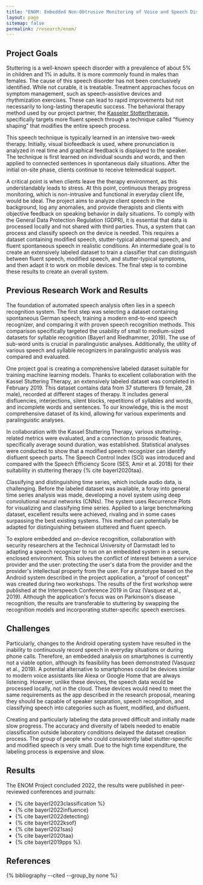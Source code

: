 ```yaml
---
title: "ENOM: Embedded Non-Obtrusive Monitoring of Voice and Speech Disorders"
layout: page
sitemap: false
permalink: /research/enom/
---
```


## Project Goals

Stuttering is a well-known speech disorder with a prevalence of about 5% in children and 1% in adults. It is more commonly found in males than females. The cause of this speech disorder has not been conclusively identified. While not curable, it is treatable. Treatment approaches focus on symptom management, such as speech-assistive devices and rhythmization exercises. These can lead to rapid improvements but not necessarily to long-lasting therapeutic success. The behavioral therapy method used by our project partner, the [Kasseler Stottertherapie](https://kasseler-stottertherapie.de), specifically targets more fluent speech through a technique called "fluency shaping" that modifies the entire speech process.

This speech technique is typically learned in an intensive two-week therapy. Initially, visual biofeedback is used, where pronunciation is analyzed in real time and graphical feedback is displayed to the speaker. The technique is first learned on individual sounds and words, and then applied to connected sentences in spontaneous daily situations. After the initial on-site phase, clients continue to receive telemedical support.

A critical point is when clients leave the therapy environment, as this understandably leads to stress. At this point, continuous therapy progress monitoring, which is non-intrusive and functional in everyday client life, would be ideal. The project aims to analyze client speech in the background, log any anomalies, and provide therapists and clients with objective feedback on speaking behavior in daily situations. To comply with the General Data Protection Regulation (GDPR), it is essential that data is processed locally and not shared with third parties. Thus, a system that can process and classify speech on the device is needed. This requires a dataset containing modified speech, stutter-typical abnormal speech, and fluent spontaneous speech in realistic conditions. An intermediate goal is to create an extensively labeled dataset to train a classifier that can distinguish between fluent speech, modified speech, and stutter-typical symptoms, and then adapt it to work on mobile devices. The final step is to combine these results to create an overall system.

## Previous Research Work and Results

The foundation of automated speech analysis often lies in a speech recognition system. The first step was selecting a dataset containing spontaneous German speech, training a modern end-to-end speech recognizer, and comparing it with proven speech recognition methods. This comparison specifically targeted the usability of small to medium-sized datasets for syllable recognition (Bayerl and Riedhammer, 2019). The use of sub-word units is crucial in paralinguistic analyses. Additionally, the utility of various speech and syllable recognizers in paralinguistic analysis was compared and evaluated.

One project goal is creating a comprehensive labeled dataset suitable for training machine learning models. Thanks to excellent collaboration with the Kassel Stuttering Therapy, an extensively labeled dataset was completed in February 2019. This dataset contains data from 37 stutterers (9 female, 28 male), recorded at different stages of therapy. It includes general disfluencies, interjections, silent blocks, repetitions of syllables and words, and incomplete words and sentences. To our knowledge, this is the most comprehensive dataset of its kind, allowing for various experiments and paralinguistic analyses.

In collaboration with the Kassel Stuttering Therapy, various stuttering-related metrics were evaluated, and a connection to prosodic features, specifically average sound duration, was established. Statistical analyses were conducted to show that a modified speech recognizer can identify disfluent speech parts. The Speech Control Index (SCI) was introduced and compared with the Speech Efficiency Score (SES, Amir et al. 2018) for their suitability in stuttering therapy {% cite bayerl2020taa}.

Classifying and distinguishing time series, which include audio data, is challenging. Before the labeled dataset was available, a foray into general time series analysis was made, developing a novel system using deep convolutional neural networks (CNNs). The system uses Recurrence Plots for visualizing and classifying time series. Applied to a large benchmarking dataset, excellent results were achieved, rivaling and in some cases surpassing the best existing systems. This method can potentially be adapted for distinguishing between stuttered and fluent speech.

To explore embedded and on-device recognition, collaboration with security researchers at the Technical University of Darmstadt led to adapting a speech recognizer to run on an embedded system in a secure, enclosed environment. This solves the conflict of interest between a service provider and the user: protecting the user's data from the provider and the provider's intellectual property from the user. For a prototype based on the Android system described in the project application, a "proof of concept" was created during two workshops. The results of the first workshop were published at the Interspeech Conference 2019 in Graz (Vasquez et al., 2019). Although the application's focus was on Parkinson's disease recognition, the results are transferable to stuttering by swapping the recognition models and incorporating stutter-specific speech exercises.

## Challenges

Particularly, changes to the Android operating system have resulted in the inability to continuously record speech in everyday situations or during phone calls. Therefore, an embedded analysis on smartphones is currently not a viable option, although its feasibility has been demonstrated (Vasquez et al., 2019). A potential alternative to smartphones could be devices similar to modern voice assistants like Alexa or Google Home that are always listening. However, unlike these devices, the speech data would be processed locally, not in the cloud. These devices would need to meet the same requirements as the app described in the research proposal, meaning they should be capable of speaker separation, speech recognition, and classifying speech into categories such as fluent, modified, and disfluent.

Creating and particularly labeling the data proved difficult and initially made slow progress. The accuracy and diversity of labels needed to enable classification outside laboratory conditions delayed the dataset creation process. The group of people who could consistently label stutter-specific and modified speech is very small. Due to the high time expenditure, the labeling process is expensive and slow.

## Results

The ENOM Project concluded 2022, the results were published in peer-reviewed conferences and journals:

- {% cite bayerl2023classification %}
- {% cite bayerl2022influence}
- {% cite bayerl2022detecting}
- {% cite bayerl2022ksof}
- {% cite bayerl2021sas}
- {% cite bayerl2020taa}
- {% cite bayerl2019pps %}.


## References

{% bibliography --cited --group_by none %}
